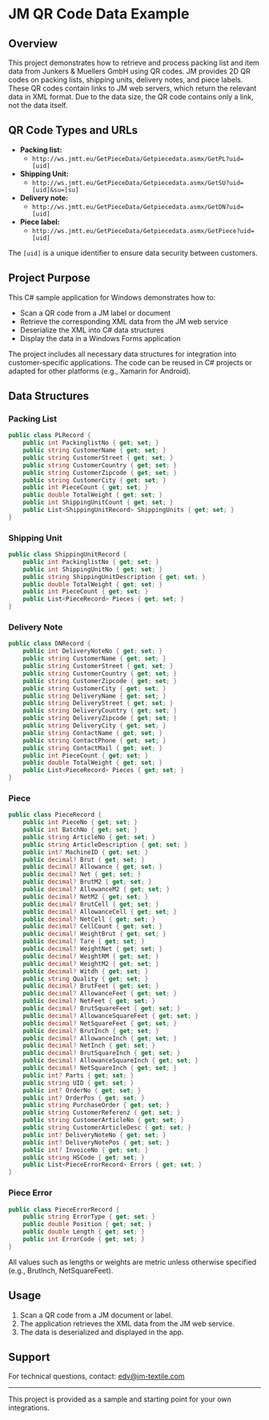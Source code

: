 # JM QR Code Data Example

## Overview

This project demonstrates how to retrieve and process packing list and item data from Junkers & Muellers GmbH using QR codes. JM provides 2D QR codes on packing lists, shipping units, delivery notes, and piece labels. These QR codes contain links to JM web servers, which return the relevant data in XML format. Due to the data size, the QR code contains only a link, not the data itself.

## QR Code Types and URLs

- **Packing list:**
  - `http://ws.jmtt.eu/GetPieceData/Getpiecedata.asmx/GetPL?uid=[uid]`
- **Shipping Unit:**
  - `http://ws.jmtt.eu/GetPieceData/Getpiecedata.asmx/GetSU?uid=[uid]&su=[su]`
- **Delivery note:**
  - `http://ws.jmtt.eu/GetPieceData/Getpiecedata.asmx/GetDN?uid=[uid]`
- **Piece label:**
  - `http://ws.jmtt.eu/GetPieceData/Getpiecedata.asmx/GetPiece?uid=[uid]`

The `[uid]` is a unique identifier to ensure data security between customers.

## Project Purpose

This C# sample application for Windows demonstrates how to:
- Scan a QR code from a JM label or document
- Retrieve the corresponding XML data from the JM web service
- Deserialize the XML into C# data structures
- Display the data in a Windows Forms application

The project includes all necessary data structures for integration into customer-specific applications. The code can be reused in C# projects or adapted for other platforms (e.g., Xamarin for Android).

## Data Structures

### Packing List
```csharp
public class PLRecord {
    public int PackinglistNo { get; set; }
    public string CustomerName { get; set; }
    public string CustomerStreet { get; set; }
    public string CustomerCountry { get; set; }
    public string CustomerZipcode { get; set; }
    public string CustomerCity { get; set; }
    public int PieceCount { get; set; }
    public double TotalWeight { get; set; }
    public int ShippingUnitCount { get; set; }
    public List<ShippingUnitRecord> ShippingUnits { get; set; }
}
```

### Shipping Unit
```csharp
public class ShippingUnitRecord {
    public int PackinglistNo { get; set; }
    public int ShippingUnitNo { get; set; }
    public string ShippingUnitDescription { get; set; }
    public double TotalWeight { get; set; }
    public int PieceCount { get; set; }
    public List<PieceRecord> Pieces { get; set; }
}
```

### Delivery Note
```csharp
public class DNRecord {
    public int DeliveryNoteNo { get; set; }
    public string CustomerName { get; set; }
    public string CustomerStreet { get; set; }
    public string CustomerCountry { get; set; }
    public string CustomerZipcode { get; set; }
    public string CustomerCity { get; set; }
    public string DeliveryName { get; set; }
    public string DeliveryStreet { get; set; }
    public string DeliveryCountry { get; set; }
    public string DeliveryZipcode { get; set; }
    public string DeliveryCity { get; set; }
    public string ContactName { get; set; }
    public string ContactPhone { get; set; }
    public string ContactMail { get; set; }
    public int PieceCount { get; set; }
    public double TotalWeight { get; set; }
    public List<PieceRecord> Pieces { get; set; }
}
```

### Piece
```csharp
public class PieceRecord {
    public int PieceNo { get; set; }
    public int BatchNo { get; set; }
    public string ArticleNo { get; set; }
    public string ArticleDescription { get; set; }
    public int? MachineID { get; set; }
    public decimal? Brut { get; set; }
    public decimal? Allowance { get; set; }
    public decimal? Net { get; set; }
    public decimal? BrutM2 { get; set; }
    public decimal? AllowanceM2 { get; set; }
    public decimal? NetM2 { get; set; }
    public decimal? BrutCell { get; set; }
    public decimal? AllowanceCell { get; set; }
    public decimal? NetCell { get; set; }
    public decimal? CellCount { get; set; }
    public decimal? WeightBrut { get; set; }
    public decimal? Tare { get; set; }
    public decimal? WeightNet { get; set; }
    public decimal? WeightRM { get; set; }
    public decimal? WeightM2 { get; set; }
    public decimal? Witdh { get; set; }
    public string Quality { get; set; }
    public decimal? BrutFeet { get; set; }
    public decimal? AllowanceFeet { get; set; }
    public decimal? NetFeet { get; set; }
    public decimal? BrutSquareFeet { get; set; }
    public decimal? AllowanceSquareFeet { get; set; }
    public decimal? NetSquareFeet { get; set; }
    public decimal? BrutInch { get; set; }
    public decimal? AllowanceInch { get; set; }
    public decimal? NetInch { get; set; }
    public decimal? BrutSquareInch { get; set; }
    public decimal? AllowanceSquareInch { get; set; }
    public decimal? NetSquareInch { get; set; }
    public int? Parts { get; set; }
    public string UID { get; set; }
    public int? OrderNo { get; set; }
    public int? OrderPos { get; set; }
    public string PurchaseOrder { get; set; }
    public string CustomerReferenz { get; set; }
    public string CustomerArticleNo { get; set; }
    public string CustomerArticleDesc { get; set; }
    public int? DeliveryNoteNo { get; set; }
    public int? DeliveryNotePos { get; set; }
    public int? InvoiceNo { get; set; }
    public string HSCode { get; set; }
    public List<PieceErrorRecord> Errors { get; set; }
}
```

### Piece Error
```csharp
public class PieceErrorRecord {
    public string ErrorType { get; set; }
    public double Position { get; set; }
    public double Length { get; set; }
    public int ErrorCode { get; set; }
}
```

All values such as lengths or weights are metric unless otherwise specified (e.g., BrutInch, NetSquareFeet).

## Usage

1. Scan a QR code from a JM document or label.
2. The application retrieves the XML data from the JM web service.
3. The data is deserialized and displayed in the app.

## Support

For technical questions, contact: edv@jm-textile.com

---

This project is provided as a sample and starting point for your own integrations.

